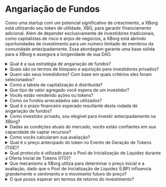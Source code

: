 # Angariação de Fundos

Como uma startup com um potencial significativo de crescimento, a XBorg está utilizando seu token de utilidade, XBG, para garantir financiamento adicional. Além de depender exclusivamente de investidores tradicionais, como capitalistas de risco e anjos de negócios, a XBorg está abrindo oportunidades de investimento para um número limitado de membros da comunidade antecipadamente. Essa abordagem garante uma base sólida para a XBorg e assegura a longevidade de sua DAO.

<details>

<summary>Qual é a sua estratégia de angariação de fundos?</summary>

Nosso objetivo ao levantar capital é facilitar o crescimento e cobrir as despesas mensais da equipe. Estamos atentos para não levantar mais capital do que o necessário e, em vez disso, priorizamos o valor em vez da quantidade de capital. Atualmente, a XBorg possui uma posição financeira sólida, com uma reserva de caixa de 20 meses, e, portanto, não há necessidade urgente de levantar fundos adicionais.

#### Rodada estratégica

* Data: Verão de 2022
* Valor levantado: $1 milhão
* Avaliação: $25 milhões

#### Rodada semente

* Data: Abril a setembro de 2023
* Valor: $5 milhões
* Avaliação: $45-55 milhões

À medida que nos preparamos para lançar nosso token, nosso plano atual não inclui levantar fundos adicionais. No entanto, permanecemos abertos a ajustar nossa estratégia com base na tração que observamos com o protocolo e quaisquer necessidades potenciais de contratações adicionais. No final, decidiremos com base no que for melhor para o crescimento e sucesso de longo prazo da XBorg.

</details>

<details>

<summary>Quais são os termos de bloqueio e aquisição para investidores privados?</summary>

Os investidores privados terão 10% de seus tokens desbloqueados no Evento de Geração de Tokens (TGE), seguido por um período de bloqueio de 3 meses. Após o período de bloqueio, os tokens restantes serão adquiridos ao longo de 18 meses.

É importante lembrar que nossa abordagem pode estar sujeita a alterações com base nos requisitos específicos das exchanges com as quais nos envolvemos. Não é incomum que exchanges de primeira linha tenham influência na tokenômica e no cronograma de aquisição/bloqueio de um determinado token, e podemos precisar ajustar nossa estratégia para atender aos seus padrões.

</details>

<details>

<summary>Quem são seus investidores? Com base em quais critérios eles foram selecionados?</summary>

Fomos meticulosos na seleção de nossos investidores para a rodada inicial de financiamento, priorizando aqueles que trazem mais do que apenas capital financeiro, mas também agregam valor significativo à XBorg de outras maneiras. Nossos investidores vêm de uma variedade de origens, incluindo:

* Aave e Lens Protocol: Profissionais dessas empresas trazem experiência profunda em tecnologia blockchain e criptomoedas.
* Yield Guild Games: Experiência em economias virtuais e jogos baseados em blockchain.
* ESL/Face it, Faze, G2: Representam alguns dos maiores nomes da indústria de esports, oferecendo insights e redes no mundo dos jogos competitivos.
* Ethereum France, Consensys: Esses colaboradores têm amplo conhecimento em Ethereum e desenvolvimento de blockchain.
* French Esports: Possui um bom entendimento do cenário de esports na França.
* Savvy Games: Especialistas em desenvolvimento e estratégia de jogos.

</details>

<details>

<summary>Como a tabela de capitalização é distribuída?</summary>

Para a rodada estratégica, implementamos um limite de $50.000 por investimento para garantir uma distribuição justa na tabela de capitalização.

</details>

<details>

<summary>Que tipo de valor agregado você espera de um investidor?</summary>

Um investidor pode agregar um valor significativo à XBorg ao trazer orientação estratégica, mentoria e suporte financeiro além do investimento inicial. Os investidores podem oferecer insights sobre o cenário competitivo, tendências do setor e oportunidades de crescimento potenciais que podem não ser imediatamente aparentes para a equipe da XBorg. Eles também podem fornecer acesso às suas redes e recursos, incluindo apresentações a potenciais parceiros, consultores e clientes. Isso pode ajudar a XBorg a construir sua base de usuários, estabelecer parcerias e expandir sua presença no mercado.

Além do suporte financeiro, os investidores também podem trazer credibilidade e validação para a XBorg, o que pode ser fundamental em uma indústria competitiva e em constante evolução. Isso pode ajudar a XBorg a se destacar entre seus pares, atrair investimentos adicionais e construir uma forte reputação de marca.

No geral, os investidores podem oferecer uma riqueza de conhecimento, expertise e recursos para ajudar a XBorg a ter sucesso a longo prazo. Eles podem fornecer valor além do capital e ajudar a XBorg a enfrentar os desafios de uma indústria dinâmica e em constante evolução.

</details>

<details>

<summary>Vocês estão vendendo ações ou tokens?</summary>

Até o momento, a XBorg só vendeu tokens sem oferecer ações à venda. Atualmente, os únicos acionistas da empresa são a SwissBorg e o fundador da XBorg. Essa abordagem foi escolhida deliberadamente para garantir um foco direcionado na acumulação de valor para a empresa, sem diluir a atenção ou os recursos por meio da distribuição de ações.

</details>

<details>

<summary>Como os fundos arrecadados são utilizados?</summary>

Estamos levantando uma rodada semente de $5 milhões. Os fundos arrecadados serão alocados da seguinte forma e serão gastos ao longo de três anos.

* Desenvolvimento técnico: 60% ($3.000.000) dos fundos serão alocados para desenvolvimento técnico e custos de infraestrutura. Isso representa o custo de 10 engenheiros em tempo integral por três anos, com um salário médio de mercado de $7.000 por mês.
* Marketing: 20% ($1.000.000) dos fundos serão alocados para despesas de marketing, campanhas com influenciadores, relações públicas, oportunidades de patrocínio e eventos.
* Liquidez e listagens em exchanges: 10% ($500.000) dos fundos serão alocados para pagamentos de listagem em exchanges e provisão de liquidez.
* Custos operacionais: 10% ($500.000) dos fundos serão alocados para aluguel de escritório, honorários legais e assinaturas de software.
* O tesouro atual cobre os custos de RH não técnicos.

</details>

<details>

<summary>Qual é o prazo financeiro esperado resultante desta rodada de angariação de fundos?</summary>

Os fundos arrecadados nesta rodada devem fornecer à XBorg um prazo financeiro de aproximadamente três anos. Isso significa que antecipamos que os recursos obtidos sustentarão nossas operações e estratégias de crescimento durante esse período.

</details>

<details>

<summary>Como investidor privado, sou elegível para investir antecipadamente na XBorg?</summary>

A XBorg oferece oportunidades de investimento antecipado principalmente a investidores estratégicos com ampla experiência em jogos, esports e/ou na indústria do entretenimento. Além da captação da comunidade, se você não atender a essas qualificações, o investimento antecipado pode não ser possível. No entanto, uma vez que chegarmos à fase de rodada pública, ela estará aberta a todos os investidores interessados, independentemente de sua formação ou experiência.

</details>

<details>

<summary>Dadas as condições atuais do mercado, vocês estão confiantes em sua capacidade de captar recursos?</summary>

Até o momento, a XBorg despertou interesse significativo de capitalistas de risco e anjos de negócios, resultando em aproximadamente $1,5 milhão em potencial de financiamento para a rodada semente. Nossa equipe reconhece que nossa capacidade de atrair investidores depende de demonstrar progresso na execução de nosso roteiro e ganhar tração no mercado. Embora estejamos empenhados em garantir financiamento, nossa abordagem prioriza atrair investidores de alta qualidade em vez de acumular um grande investimento.

</details>

<details>

<summary>Como vocês calcularam sua avaliação?</summary>

Nossa avaliação é baseada em comparáveis. A lista de projetos comparáveis pode ser encontrada [aqui](https://docs.google.com/spreadsheets/d/11sEz9B5ruauiKs3jPzSYJAc9VVpLu7QKnZHOLvxK\_ws/edit?usp=sharing).

Nesta fase de desenvolvimento de nossa empresa, utilizar métodos tradicionais de avaliação com base em múltiplos de ganhos, fluxos de caixa descontados, valor contábil ou valor de liquidação não forneceria uma imagem abrangente ou precisa da avaliação da XBorg. Como uma startup incipiente que atua no campo altamente dinâmico e em rápida evolução de GameFi e SocialFi, nosso valor é determinado em grande parte por fatores mais intangíveis, como nossa tecnologia, expertise da equipe e potencial de mercado. Portanto, nossa equipe está adotando uma abordagem mais holística para a avaliação, que incorpora várias métricas e considera as características únicas de nossa indústria e empresa.

Como parte de nosso processo de due diligence, nossa equipe analisou projetos comparáveis dentro dos espaços de GameFi e SocialFi, levando em consideração o valor de negociação atual de tokens semelhantes e os resultados das últimas rodadas de investimento. Embora esses fatores tenham desempenhado um papel na determinação de nossa estratégia geral, também reconhecemos que outras variáveis, como a tração atual no mercado, podem influenciar o apetite do investidor. Em última análise, determinamos que uma avaliação de $45 milhões representava o melhor equilíbrio entre atrair investidores de alta qualidade e gerar interesse geral suficiente em investimentos.

</details>

<details>

<summary>Qual é o preço antecipado do token no Evento de Geração de Tokens (TGE)?</summary>

A captação de recursos pública será facilitada por meio de um Pool de Inicialização de Liquidez da Balancer, com o preço inicial dos tokens estabelecido em $0,5. O pool começará com uma proporção de peso de 96:4 e gradualmente se equilibrará para uma proporção de 50:50 ao longo de um período de 72 horas. No entanto, é importante observar que esse preço inicial e estrutura de ponderação podem estar sujeitos a alterações, de acordo com as condições e requisitos específicos de quaisquer futuras exchanges com as quais a XBorg colaborar.

</details>

<details>

<summary>Qual protocolo é utilizado para o Pool de Inicialização de Liquidez durante a Oferta Inicial de Tokens (ITO)?</summary>

O Pool de Inicialização de Liquidez para nossa Oferta Inicial de Tokens utiliza o protocolo Balancer.

</details>

<details>

<summary>Que mecanismo a XBorg utiliza para determinar o preço inicial e a avaliação, dado que o Pool de Inicialização de Liquidez (LBP) influencia grandemente o sentimento e o movimento futuro do preço?</summary>

O Pool de Inicialização de Liquidez (LBP) serve como o mecanismo-chave que facilita um processo de descoberta de preço suave para o token. Ele permite uma avaliação justa e eficiente baseada no mercado, fornecendo um equilíbrio natural e dinâmico entre oferta e demanda. Você pode aprender mais sobre LBPs [aqui](https://docs.balancer.fi/concepts/pools/liquidity-bootstrapping.html#mental-model).

</details>

<details>

<summary>O que posso esperar em termos de retorno do investimento?</summary>

Embora seja esperado que os tokens XBG sejam oferecidos a um preço mais alto após a rodada semente, é crucial entender que os investimentos inherentemente envolvem riscos, e não podemos garantir um retorno positivo do investimento. Como qualquer investimento, o desempenho dos tokens XBG está sujeito às condições de mercado e a outros fatores que podem influenciar seu valor.

</details>

&#x20;